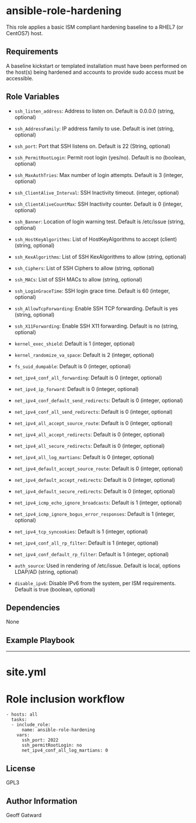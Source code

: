 ansible-role-hardening
=========

This role applies a basic ISM compliant hardening baseline to a RHEL7 (or CentOS7) host.

Requirements
------------

A baseline kickstart or templated installation must have been performed on the host(s) being hardened
and accounts to provide sudo access must be accessible.

Role Variables
--------------

* `ssh_listen_address`: Address to listen on. Default is 0.0.0.0  (string, optional)
* `ssh_AddressFamily`: IP address family to use. Default is inet  (string, optional)
* `ssh_port`: Port that SSH listens on. Default is 22  (String, optional)
* `ssh_PermitRootLogin`: Permit root login (yes/no). Default is no  (boolean, optional)
* `ssh_MaxAuthTries`: Max number of login attempts. Default is 3  (integer, optional)
* `ssh_ClientAlive_Interval`: SSH Inactivity timeout. (integer, optional)
* `ssh_ClientAliveCountMax`: SSH Inactivity counter. Default is 0  (integer, optional)
* `ssh_Banner`: Location of login warning test. Default is /etc/issue  (string, optional)
* `ssh_HostKeyAlgorithms`: List of HostKeyAlgorithms to accept (client)  (string, optional)
* `ssh_KexAlgorithms`: List of SSH KexAlgorithms to allow  (string, optional)
* `ssh_Ciphers`: List of SSH Ciphers to allow  (string, optional)
* `ssh_MACs`: List of SSH MACs to allow  (string, optional)
* `ssh_LoginGraceTime`: SSH login grace time. Default is 60  (integer, optional)
* `ssh_AllowTcpForwarding`: Enable SSH TCP forwarding. Default is yes  (string, optional)
* `ssh_X11Forwarding`: Enable SSH X11 forwarding. Default is no  (string, optional)

* `kernel_exec_shield`: Default is 1  (integer, optional)
* `kernel_randomize_va_space`: Default is 2  (integer, optional)
* `fs_suid_dumpable`: Default is 0  (integer, optional)
* `net_ipv4_conf_all_forwarding`: Default is 0  (integer, optional)
* `net_ipv4_ip_forward`: Default is 0  (integer, optional)
* `net_ipv4_conf_default_send_redirects`: Default is 0  (integer, optional)
* `net_ipv4_conf_all_send_redirects`: Default is 0  (integer, optional)
* `net_ipv4_all_accept_source_route`: Default is 0  (integer, optional)
* `net_ipv4_all_accept_redirects`: Default is 0  (integer, optional)
* `net_ipv4_all_secure_redirects`: Default is 0  (integer, optional)
* `net_ipv4_all_log_martians`: Default is 0  (integer, optional)
* `net_ipv4_default_accept_source_route`: Default is 0  (integer, optional)
* `net_ipv4_default_accept_redirects`: Default is 0  (integer, optional)
* `net_ipv4_default_secure_redirects`: Default is 0  (integer, optional)
* `net_ipv4_icmp_echo_ignore_broadcasts`: Default is 1  (integer, optional)
* `net_ipv4_icmp_ignore_bogus_error_responses`: Default is 1  (integer, optional)
* `net_ipv4_tcp_syncookies`: Default is 1  (integer, optional)
* `net_ipv4_conf_all_rp_filter`: Default is 1  (integer, optional)
* `net_ipv4_conf_default_rp_filter`: Default is 1  (integer, optional)

* `auth_source`: Used in rendering of /etc/issue. Default is local, options LDAP/AD  (string, optional)

* `disable_ipv6`: Disable IPv6 from the system, per ISM requirements. Default is true  (boolean, optional)

Dependencies
------------

None

Example Playbook
----------------

  ---
  # site.yml
  # Role inclusion workflow

    - hosts: all
      tasks:
      - include_role:
          name: ansible-role-hardening
        vars:
          ssh_port: 2022
          ssh_permitRootLogin: no
          net_ipv4_conf_all_log_martians: 0


License
-------

GPL3

Author Information
------------------

Geoff Gatward
